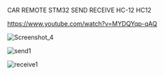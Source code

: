 CAR REMOTE STM32 SEND RECEIVE HC-12 HC12

https://www.youtube.com/watch?v=MYDQYqp-qAQ

![Screenshot_4](https://github.com/user-attachments/assets/d704bd53-ba7e-462e-a332-5501942b9cf6)

![send1](https://github.com/user-attachments/assets/5d046245-f620-45f8-9e3f-b6415048a841)

![receive1](https://github.com/user-attachments/assets/ee7792a1-7446-4a05-8010-b81435760557)

